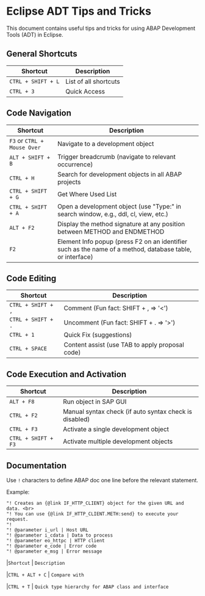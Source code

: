 # Eclipse ADT Tips and Tricks

This document contains useful tips and tricks for using ABAP Development Tools (ADT) in Eclipse.

## General Shortcuts

| Shortcut            | Description                  |
|---------------------|------------------------------|
| `CTRL + SHIFT + L`  | List of all shortcuts        |
| `CTRL + 3`          | Quick Access                 |

## Code Navigation

| Shortcut                        | Description                                                               |
|---------------------------------|---------------------------------------------------------------------------|
| `F3` or `CTRL + Mouse Over`     | Navigate to a development object                                          |
| `ALT + SHIFT + B`               | Trigger breadcrumb (navigate to relevant occurrence)                      |
| `CTRL + H`                      | Search for development objects in all ABAP projects                       |
| `CTRL + SHIFT + G`              | Get Where Used List                                                      |
| `CTRL + SHIFT + A`              | Open a development object (use "Type:<type>" in search window, e.g., ddl, cl, view, etc.) |
| `ALT + F2`                      | Display the method signature at any position between METHOD and ENDMETHOD |
| `F2`                            | Element Info popup (press F2 on an identifier such as the name of a method, database table, or interface) |

## Code Editing

| Shortcut            | Description                                                 |
|---------------------|-------------------------------------------------------------|
| `CTRL + SHIFT + ,`  | Comment (Fun fact: SHIFT + , => '<')                        |
| `CTRL + SHIFT + .`  | Uncomment (Fun fact: SHIFT + . => '>')                      |
| `CTRL + 1`          | Quick Fix (suggestions)                                     |
| `CTRL + SPACE`      | Content assist (use TAB to apply proposal code)             |

## Code Execution and Activation

| Shortcut            | Description                                                 |
|---------------------|-------------------------------------------------------------|
| `ALT + F8`          | Run object in SAP GUI                                       |
| `CTRL + F2`         | Manual syntax check (if auto syntax check is disabled)      |
| `CTRL + F3`         | Activate a single development object                        |
| `CTRL + SHIFT + F3` | Activate multiple development objects                       |

## Documentation

Use `!` characters to define ABAP doc one line before the relevant statement.

Example:
```abap
"! Creates an {@link IF_HTTP_CLIENT} object for the given URL and data. <br>
"! You can use {@link IF_HTTP_CLIENT.METH:send} to execute your request.
"!
"! @parameter i_url | Host URL
"! @parameter i_cdata | Data to process
"! @parameter eo_httpc | HTTP client
"! @parameter e_code | Error code
"! @parameter e_msg | Error message
```
|`Shortcut`         |	`Description`

|`CTRL + ALT + C`	 | `Compare with`

|`CTRL + T`	       | `Quick type hierarchy for ABAP class and interface`
